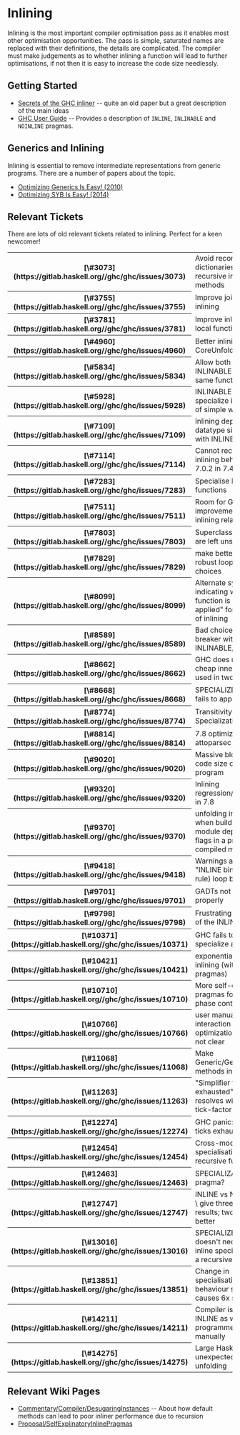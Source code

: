 # Inlining


Inlining is the most important compiler optimisation pass as it enables most other optimisation opportunities. The pass is simple, saturated names are replaced with their definitions, the details are complicated. The compiler must make judgements as to whether inlining a function will lead to further optimisations, if not then it is easy to increase the code size needlessly.

## Getting Started

- [ Secrets of the GHC inliner](http://research.microsoft.com/en-us/um/people/simonpj/Papers/inlining/) -- quite an old paper but a great description of the main ideas
- [ GHC User Guide](https://downloads.haskell.org/~ghc/latest/docs/html/users_guide/glasgow_exts.html?highlight=inline#inline-and-noinline-pragmas) -- Provides a description of `INLINE`, `INLINABLE` and `NOINLINE` pragmas. 

## Generics and Inlining


Inlining is essential to remove intermediate representations from generic programs. There are a number of papers about the topic.

- [ Optimizing Generics Is Easy! (2010)](http://dreixel.net/research/pdf/ogie.pdf)
- [ Optimizing SYB Is Easy! (2014)](http://michaeldadams.org/papers/syb-opt/syb-opt-2014-pepm-authors-copy.pdf)

## Relevant Tickets


There are lots of old relevant tickets related to inlining. Perfect for a keen newcomer!

<table><tr><th>[\#3073](https://gitlab.haskell.org//ghc/ghc/issues/3073)</th>
<td>Avoid reconstructing dictionaries in recursive instance methods</td></tr>
<tr><th>[\#3755](https://gitlab.haskell.org//ghc/ghc/issues/3755)</th>
<td>Improve join point inlining</td></tr>
<tr><th>[\#3781](https://gitlab.haskell.org//ghc/ghc/issues/3781)</th>
<td>Improve inlining for local functions</td></tr>
<tr><th>[\#4960](https://gitlab.haskell.org//ghc/ghc/issues/4960)</th>
<td>Better inlining test in CoreUnfold</td></tr>
<tr><th>[\#5834](https://gitlab.haskell.org//ghc/ghc/issues/5834)</th>
<td>Allow both INLINE and INLINABLE for the same function</td></tr>
<tr><th>[\#5928](https://gitlab.haskell.org//ghc/ghc/issues/5928)</th>
<td>INLINABLE fails to specialize in presence of simple wrapper</td></tr>
<tr><th>[\#7109](https://gitlab.haskell.org//ghc/ghc/issues/7109)</th>
<td>Inlining depends on datatype size, even with INLINE pragmas</td></tr>
<tr><th>[\#7114](https://gitlab.haskell.org//ghc/ghc/issues/7114)</th>
<td>Cannot recover (good) inlining behaviour from 7.0.2 in 7.4.1</td></tr>
<tr><th>[\#7283](https://gitlab.haskell.org//ghc/ghc/issues/7283)</th>
<td>Specialise INLINE functions</td></tr>
<tr><th>[\#7511](https://gitlab.haskell.org//ghc/ghc/issues/7511)</th>
<td>Room for GHC runtime improvement \>\~5%, inlining related</td></tr>
<tr><th>[\#7803](https://gitlab.haskell.org//ghc/ghc/issues/7803)</th>
<td>Superclass methods are left unspecialized</td></tr>
<tr><th>[\#7829](https://gitlab.haskell.org//ghc/ghc/issues/7829)</th>
<td>make better/more robust loopbreaker choices</td></tr>
<tr><th>[\#8099](https://gitlab.haskell.org//ghc/ghc/issues/8099)</th>
<td>Alternate syntax for indicating when a function is "fully applied" for purposes of inlining</td></tr>
<tr><th>[\#8589](https://gitlab.haskell.org//ghc/ghc/issues/8589)</th>
<td>Bad choice of loop breaker with INLINABLE/INLINE</td></tr>
<tr><th>[\#8662](https://gitlab.haskell.org//ghc/ghc/issues/8662)</th>
<td>GHC does not inline cheap inner loop when used in two places</td></tr>
<tr><th>[\#8668](https://gitlab.haskell.org//ghc/ghc/issues/8668)</th>
<td>SPECIALIZE silently fails to apply</td></tr>
<tr><th>[\#8774](https://gitlab.haskell.org//ghc/ghc/issues/8774)</th>
<td>Transitivity of Auto-Specialization</td></tr>
<tr><th>[\#8814](https://gitlab.haskell.org//ghc/ghc/issues/8814)</th>
<td>7.8 optimizes attoparsec improperly</td></tr>
<tr><th>[\#9020](https://gitlab.haskell.org//ghc/ghc/issues/9020)</th>
<td>Massive blowup of code size on trivial program</td></tr>
<tr><th>[\#9320](https://gitlab.haskell.org//ghc/ghc/issues/9320)</th>
<td>Inlining regression/strangeness in 7.8</td></tr>
<tr><th>[\#9370](https://gitlab.haskell.org//ghc/ghc/issues/9370)</th>
<td>unfolding info as seen when building a module depends on flags in a previously-compiled module</td></tr>
<tr><th>[\#9418](https://gitlab.haskell.org//ghc/ghc/issues/9418)</th>
<td>Warnings about "INLINE binder is (non-rule) loop breaker"</td></tr>
<tr><th>[\#9701](https://gitlab.haskell.org//ghc/ghc/issues/9701)</th>
<td>GADTs not specialized properly</td></tr>
<tr><th>[\#9798](https://gitlab.haskell.org//ghc/ghc/issues/9798)</th>
<td>Frustrating behaviour of the INLINE pragma</td></tr>
<tr><th>[\#10371](https://gitlab.haskell.org//ghc/ghc/issues/10371)</th>
<td>GHC fails to inline and specialize a function</td></tr>
<tr><th>[\#10421](https://gitlab.haskell.org//ghc/ghc/issues/10421)</th>
<td>exponential blowup in inlining (without INLINE pragmas)</td></tr>
<tr><th>[\#10710](https://gitlab.haskell.org//ghc/ghc/issues/10710)</th>
<td>More self-explanatory pragmas for inlining phase control</td></tr>
<tr><th>[\#10766](https://gitlab.haskell.org//ghc/ghc/issues/10766)</th>
<td>user manual: INLINE's interaction with optimization levels is not clear</td></tr>
<tr><th>[\#11068](https://gitlab.haskell.org//ghc/ghc/issues/11068)</th>
<td>Make Generic/Generic1 methods inlinable</td></tr>
<tr><th>[\#11263](https://gitlab.haskell.org//ghc/ghc/issues/11263)</th>
<td>"Simplifier ticks exhausted" that resolves with fsimpl-tick-factor=200</td></tr>
<tr><th>[\#12274](https://gitlab.haskell.org//ghc/ghc/issues/12274)</th>
<td>GHC panic: simplifier ticks exhausted</td></tr>
<tr><th>[\#12454](https://gitlab.haskell.org//ghc/ghc/issues/12454)</th>
<td>Cross-module specialisation of recursive functions</td></tr>
<tr><th>[\#12463](https://gitlab.haskell.org//ghc/ghc/issues/12463)</th>
<td>SPECIALIZABLE pragma?</td></tr>
<tr><th>[\#12747](https://gitlab.haskell.org//ghc/ghc/issues/12747)</th>
<td>INLINE vs NOINLINE vs \<nothing\> give three different results; two would be better</td></tr>
<tr><th>[\#13016](https://gitlab.haskell.org//ghc/ghc/issues/13016)</th>
<td>SPECIALIZE INLINE doesn't necessarily inline specializations of a recursive function</td></tr>
<tr><th>[\#13851](https://gitlab.haskell.org//ghc/ghc/issues/13851)</th>
<td>Change in specialisation(?) behaviour since 8.0.2 causes 6x slowdown</td></tr>
<tr><th>[\#14211](https://gitlab.haskell.org//ghc/ghc/issues/14211)</th>
<td>Compiler is unable to INLINE as well as the programmer can manually</td></tr>
<tr><th>[\#14275](https://gitlab.haskell.org//ghc/ghc/issues/14275)</th>
<td>Large Haskell value unexpectedly gets an unfolding</td></tr></table>

## Relevant Wiki Pages

- [Commentary/Compiler/DesugaringInstances](commentary/compiler/desugaring-instances) -- About how default methods can lead to poor inliner performance due to recursion
- [Proposal/SelfExplinatoryInlinePragmas](proposal/self-explinatory-inline-pragmas)